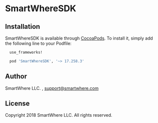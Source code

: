 # SmartWhereSDK

## Installation

SmartWhereSDK is available through [CocoaPods](http://cocoapods.org). To install
it, simply add the following line to your Podfile:

```ruby
  use_frameworks!

  pod 'SmartWhereSDK', '~> 17.258.3'
```

## Author

SmartWhere LLC. , support@smartwhere.com

## License

Copyright 2018 SmartWhere LLC. All rights reserved.
